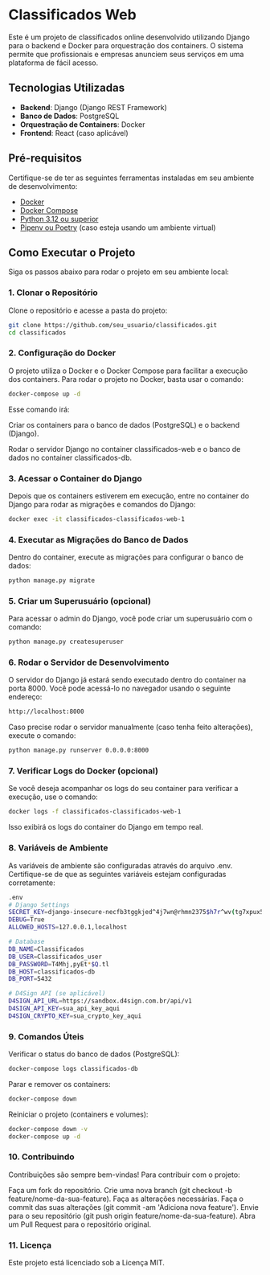 # Classificados Web

Este é um projeto de classificados online desenvolvido utilizando Django para o backend e Docker para orquestração dos containers. O sistema permite que profissionais e empresas anunciem seus serviços em uma plataforma de fácil acesso.

## Tecnologias Utilizadas

- **Backend**: Django (Django REST Framework)
- **Banco de Dados**: PostgreSQL
- **Orquestração de Containers**: Docker
- **Frontend**: React (caso aplicável)

## Pré-requisitos

Certifique-se de ter as seguintes ferramentas instaladas em seu ambiente de desenvolvimento:

- [Docker](https://www.docker.com/get-started)
- [Docker Compose](https://docs.docker.com/compose/install/)
- [Python 3.12 ou superior](https://www.python.org/downloads/)
- [Pipenv ou Poetry](https://pipenv.pypa.io/en/latest/) (caso esteja usando um ambiente virtual)

## Como Executar o Projeto

Siga os passos abaixo para rodar o projeto em seu ambiente local:

### 1. **Clonar o Repositório**

Clone o repositório e acesse a pasta do projeto:

```bash
git clone https://github.com/seu_usuario/classificados.git
cd classificados
```

### 2. **Configuração do Docker**

O projeto utiliza o Docker e o Docker Compose para facilitar a execução dos containers. Para rodar o projeto no Docker, basta usar o comando:

```bash
docker-compose up -d
```

Esse comando irá:

Criar os containers para o banco de dados (PostgreSQL) e o backend (Django).

Rodar o servidor Django no container classificados-web e o banco de dados no container classificados-db.

### 3. **Acessar o Container do Django**

Depois que os containers estiverem em execução, entre no container do Django para rodar as migrações e comandos do Django:

```bash
docker exec -it classificados-classificados-web-1
```

### 4. **Executar as Migrações do Banco de Dados**

Dentro do container, execute as migrações para configurar o banco de dados:

```bash
python manage.py migrate
````

### 5. **Criar um Superusuário (opcional)**

Para acessar o admin do Django, você pode criar um superusuário com o comando:

```bash
python manage.py createsuperuser
```

### 6. **Rodar o Servidor de Desenvolvimento**

O servidor do Django já estará sendo executado dentro do container na porta 8000. Você pode acessá-lo no navegador usando o seguinte endereço:

```bash
http://localhost:8000
```

Caso precise rodar o servidor manualmente (caso tenha feito alterações), execute o comando:

```bash
python manage.py runserver 0.0.0.0:8000
```

### 7. **Verificar Logs do Docker (opcional)**

Se você deseja acompanhar os logs do seu container para verificar a execução, use o comando:

```bash
docker logs -f classificados-classificados-web-1
```

Isso exibirá os logs do container do Django em tempo real.

### 8. **Variáveis de Ambiente**

As variáveis de ambiente são configuradas através do arquivo .env. Certifique-se de que as seguintes variáveis estejam configuradas corretamente:

```bash
.env
# Django Settings
SECRET_KEY=django-insecure-necfb3tggkjed^4j7wn@rhmn2375$h7r^wv(tg7xpux5d71%co
DEBUG=True
ALLOWED_HOSTS=127.0.0.1,localhost

# Database
DB_NAME=Classificados
DB_USER=Classificados_user
DB_PASSWORD=T4Mhj,pyEt*$Q.tl
DB_HOST=classificados-db
DB_PORT=5432

# D4Sign API (se aplicável)
D4SIGN_API_URL=https://sandbox.d4sign.com.br/api/v1
D4SIGN_API_KEY=sua_api_key_aqui
D4SIGN_CRYPTO_KEY=sua_crypto_key_aqui
```

### 9. **Comandos Úteis**

Verificar o status do banco de dados (PostgreSQL):

```bash
docker-compose logs classificados-db
```

Parar e remover os containers:
```bash
docker-compose down
```

Reiniciar o projeto (containers e volumes):

```bash
docker-compose down -v
docker-compose up -d
```

### 10. **Contribuindo**

Contribuições são sempre bem-vindas! Para contribuir com o projeto:

Faça um fork do repositório.
Crie uma nova branch (git checkout -b feature/nome-da-sua-feature).
Faça as alterações necessárias.
Faça o commit das suas alterações (git commit -am 'Adiciona nova feature').
Envie para o seu repositório (git push origin feature/nome-da-sua-feature).
Abra um Pull Request para o repositório original.


### 11. **Licença**

Este projeto está licenciado sob a Licença MIT.
